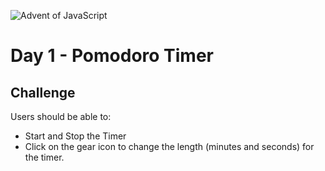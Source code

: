 ![Advent of JavaScript](https://adventofjavascript.s3.us-east-1.amazonaws.com/2021/advent-of-js-gumroad-cover.png)

# Day 1 - Pomodoro Timer

## Challenge

Users should be able to:

- Start and Stop the Timer
- Click on the gear icon to change the length (minutes and seconds) for the timer.

